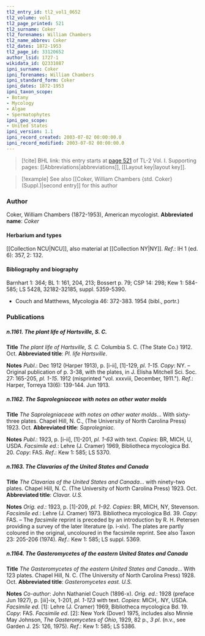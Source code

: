 ```yaml
---
tl2_entry_id: tl2_vol1_0652
tl2_volume: vol1
tl2_page_printed: 521
tl2_surname: Coker
tl2_forenames: William Chambers
tl2_name_abbrev: Coker
tl2_dates: 1872-1953
tl2_page_id: 33120652
author_lsid: 1727-1
wikidata_id: Q2331087
ipni_surname: Coker
ipni_forenames: William Chambers
ipni_standard_form: Coker
ipni_dates: 1872-1953
ipni_taxon_scope: 
- Botany
- Mycology
- Algae
- Spermatophytes
ipni_geo_scope: 
- United States
ipni_version: 1.1
ipni_record_created: 2003-07-02 00:00:00.0
ipni_record_modified: 2003-07-02 00:00:00.0
---
```



> [!cite] BHL link: this entry starts at [page 521](https://www.biodiversitylibrary.org/page/33120652) of TL-2 Vol. I.
> Supporting pages: [[Abbreviations|abbreviations]], [[Layout key|layout key]].

> [!example] See also [[Coker, William Chambers {std. Coker} (Suppl.)|second entry]] for this author

### Author

Coker, William Chambers (1872-1953), American mycologist. 
**Abbreviated name**: *Coker*

#### Herbarium and types

[[Collection NCU|NCU]], also material at [[Collection NY|NY]].
*Ref*.: IH 1 (ed. 6): 357, 2: 132.

#### Bibliography and biography

Barnhart 1: 364; BL 1: 161, 204, 213; Bossert p. 79; CSP 14: 298; Kew 1: 584-585; LS 5428, 32182-32185, suppl. 5359-5390.
- Couch and Matthews, Mycologia 46: 372-383. 1954 (bibl., portr.)

### Publications

##### n.1161. The plant life of Hartsville, S. C.

**Title**
*The plant life of Hartsville, S. C.* Columbia S. C. (The State Co.) 1912. Oct.
**Abbreviated title**: *Pl. life Hartsville*.

**Notes**
*Publ*.: Dec 1912 (Harper 1913), p. \[i-ii\], \[1\]-129, *pl. 1-15. Copy*: NY. – Original publication of p. 3-38, with the plates, in J. Elisha Mitchell Sci. Soc. 27: 165-205, *pl. 1-15*. 1912 (misprinted "vol. xxxviii, December, 1911.").
*Ref*.: Harper, Torreya 13(6): 139-144. Jun 1913.

##### n.1162. The Saprolegniaceae with notes on other water molds

**Title**
*The Saprolegniaceae with notes on other water molds*... With sixty-three plates. Chapel Hill, N. C., (The University of North Carolina Press) 1923. Oct.
**Abbreviated title**: *Saprolegniac.*

**Notes**
*Publ*.: 1923, p. \[i-ii\], \[1\]-201, *pl. 1-63* with text. *Copies*: BR, MICH, U, USDA.
*Facsimile ed*.: Lehre (J. Cramer) 1969, Bibliotheca mycologica Bd. 20. *Copy*: FAS.
*Ref*.: Kew 1: 585; LS 5370.

##### n.1163. The Clavarias of the United States and Canada

**Title**
*The Clavarias of the United States and Canada*... with ninety-two plates. Chapel Hill, N. C. (The University of North Carolina Press) 1923. Oct.
**Abbreviated title**: *Clavar. U.S.*

**Notes**
*Orig. ed*.: 1923, p. \[1\]-209, *pl. 1-92. Copies*: BR, MICH, NY, Stevenson.
*Facsimile ed*.: Lehre (J. Cramer) 1973. Bibliotheca mycologica Bd. 39. *Copy*: FAS. – The *facsimile* reprint is preceded by an introduction by R. H. Petersen providing a survey of the later literature (p. i-xiv). The plates are partly coloured in the original, uncoloured in the facsimile reprint. See also Taxon 23: 205-206 (1974).
*Ref*.: Kew 1: 585; LS suppl. 5369.

##### n.1164. The Gasteromycetes of the eastern United States and Canada

**Title**
*The Gasteromycetes of the eastern United States and Canada*... With 123 plates. Chapel Hill, N. C. (The University of North Carolina Press) 1928. Oct.
**Abbreviated title**: *Gasteromycetes east. U.S.*

**Notes**
*Co-author*: John Nathaniel Couch (1896-x).
*Orig. ed*.: 1928 (preface Jun 1927), p. \[iii\]-ix, 1-201, *pl. 1-123* with text. *Copies*: MICH,. NY, USDA.
*Facsimile ed*. \[1\]: Lehre (J. Cramer) 1969, Bibliotheca mycologica Bd. 19. *Copy*: FAS.
*Facsimile ed*. \[2\]: New York (Dover) 1975, includes also Minnie May Johnson, *The* *Gasteromycetes of Ohio*, 1929, 82 p., *3 pl*. (n.v., see Garden J. 25: 126, 1975).
*Ref*.: Kew 1: 585; LS 5386.

